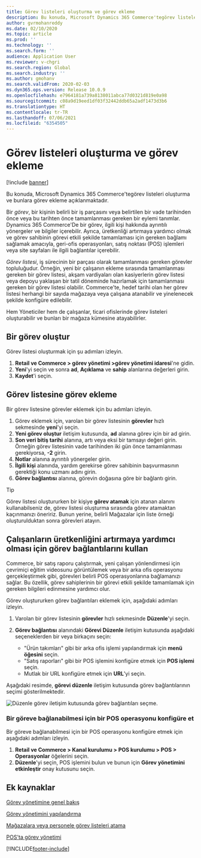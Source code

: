 ```yaml
---
title: Görev listeleri oluşturma ve görev ekleme
description: Bu konuda, Microsoft Dynamics 365 Commerce'tegörev listeleri oluşturma ve bunlara görev ekleme açıklanmaktadır.
author: gvrmohanreddy
ms.date: 02/10/2020
ms.topic: article
ms.prod: ''
ms.technology: ''
ms.search.form: ''
audience: Application User
ms.reviewer: v-chgri
ms.search.region: Global
ms.search.industry: ''
ms.author: gmohanv
ms.search.validFrom: 2020-02-03
ms.dyn365.ops.version: Release 10.0.9
ms.openlocfilehash: e7964181a739a8138011abca77d0321d819e0a98
ms.sourcegitcommit: c08a9d19eed1df03f32442ddb65a2adf1473d3b6
ms.translationtype: HT
ms.contentlocale: tr-TR
ms.lasthandoff: 07/06/2021
ms.locfileid: "6354505"
---
```

# <a name="create-task-lists-and-add-tasks"></a>Görev listeleri oluşturma ve görev ekleme

[!include [banner](includes/banner.md)]

Bu konuda, Microsoft Dynamics 365 Commerce'tegörev listeleri oluşturma ve bunlara görev ekleme açıklanmaktadır.

Bir *görev*, bir kişinin belirli bir iş parçasını veya belirtilen bir vade tarihinden önce veya bu tarihten önce tamamlanması gereken bir eylemi tanımlar. Dynamics 365 Commerce'De bir görev, ilgili kişi hakkında ayrıntılı yönergeler ve bilgiler içerebilir. Ayrıca, üretkenliği artırmaya yardımcı olmak ve görev sahibinin görevi etkili şekilde tamamlaması için gereken bağlamı sağlamak amacıyla, geri-ofis operasyonları, satış noktası (POS) işlemleri veya site sayfaları ile ilgili bağlantılar içerebilir.

*Görev listesi*, iş sürecinin bir parçası olarak tamamlanması gereken görevler topluluğudur. Örneğin, yeni bir çalışanın ekleme sırasında tamamlanması gereken bir görev listesi, akşam vardiyaları olan kasiyerlerin görev listesi veya depoyu yaklaşan bir tatil döneminde hazırlamak için tamamlanması gereken bir görev listesi olabilir. Commerce'te, hedef tarihi olan her görev listesi herhangi bir sayıda mağazaya veya çalışana atanabilir ve yinelenecek şekilde konfigüre edilebilir.

Hem Yöneticiler hem de çalışanlar, ticari ofislerinde görev listeleri oluşturabilir ve bunları bir mağaza kümesine atayabilirler.

## <a name="create-a-task-list"></a>Bir görev oluştur

Görev listesi oluşturmak için şu adımları izleyin.

1. **Retail ve Commerce \> görev yönetimi \>görev yönetimi idaresi**'ne gidin.
1. **Yeni**'yi seçin ve sonra **ad**, **Açıklama** ve **sahip** alanlarına değerleri girin.
1. **Kaydet**'i seçin.

## <a name="add-tasks-to-a-task-list"></a>Görev listesine görev ekleme

Bir görev listesine görevler eklemek için bu adımları izleyin.
 
1. Görev eklemek için, varolan bir görev listesinin **görevler** hızlı sekmesinde **yeni**'yi seçin.
1. **Yeni görev oluştur** iletişim kutusunda, **ad** alanına görev için bir ad girin.
1. **Son veri bitiş tarihi** alanına, artı veya eksi bir tamsayı değeri girin. Örneğin görev listesinin vade tarihinden iki gün önce tamamlanması gerekiyorsa, **-2** girin.
1. **Notlar** alanına ayrıntılı yönergeler girin.
1. **İlgili kişi** alanında, yardım gerekirse görev sahibinin başvurmasının gerektiği konu uzmanı adını girin.
1. **Görev bağlantısı** alanına, görevin doğasına göre bir bağlantı girin.

> [!TIP]
> Görev listesi oluştururken bir kişiye **görev atamak** için atanan alanını kullanabilseniz de, görev listesi oluşturma sırasında görev atamaktan kaçınmanızı öneririz. Bunun yerine, belirli Mağazalar için liste örneği oluşturulduktan sonra görevleri atayın.

## <a name="use-task-links-to-help-improve-worker-productivity"></a>Çalışanların üretkenliğini artırmaya yardımcı olması için görev bağlantılarını kullan

Commerce, bir satış raporu çalıştırmak, yeni çalışan yönlendirmesi için çevrimiçi eğitim videosunu görüntülemek veya bir arka ofis operasyonu gerçekleştirmek gibi, görevleri belirli POS operasyonlarına bağlamanızı sağlar. Bu özellik, görev sahiplerinin bir görevi etkili şekilde tamamlamak için gereken bilgileri edinmesine yardımcı olur.

Görev oluştururken görev bağlantıları eklemek için, aşağıdaki adımları izleyin.

1. Varolan bir görev listesinin **görevler** hızlı sekmesinde **Düzenle**'yi seçin.
1. **Görev bağlantısı** alanındaki **Görevi Düzenle** iletişim kutusunda aşağıdaki seçeneklerden bir veya birkaçını seçin:

    - "Ürün takımları" gibi bir arka ofis işlemi yapılandırmak için **menü öğesini** seçin.
    - "Satış raporları" gibi bir POS işlemini konfigüre etmek için **POS işlemi** seçin.
    - Mutlak bir URL konfigüre etmek için **URL**'yi seçin.

Aşağıdaki resimde, **görevi düzenle** iletişim kutusunda görev bağlantılarının seçimi gösterilmektedir.

![Düzenle görev iletişim kutusunda görev bağlantıları seçme.](media/HQ-POS-Tasks-Linking.png)

### <a name="configure-a-pos-operation-so-that-it-can-be-linked-to-a-task"></a>Bir göreve bağlanabilmesi için bir POS operasyonu konfigüre et

Bir göreve bağlanabilmesi için bir POS operasyonu konfigüre etmek için aşağıdaki adımları izleyin.

1. **Retail ve Commerce \> Kanal kurulumu \> POS kurulumu \> POS \> Operasyonlar** öğelerini seçin.
1. **Düzenle**'yi seçin, POS işlemini bulun ve bunun için **Görev yönetimini etkinleştir** onay kutusunu seçin.

## <a name="additional-resources"></a>Ek kaynaklar

[Görev yönetimine genel bakış](task-mgmt-overview.md)

[Görev yönetimini yapılandırma](task-mgmt-configure.md)

[Mağazalara veya personele görev listeleri atama](task-mgmt-assign-lists.md)

[POS'ta görev yönetimi](task-mgmt-POS.md)


[!INCLUDE[footer-include](../includes/footer-banner.md)]
